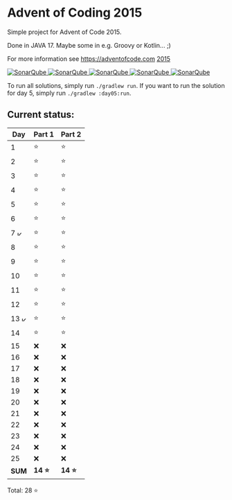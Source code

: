 # Advent of Coding 2015

Simple project for Advent of Code 2015.

Done in JAVA 17. Maybe some in e.g. Groovy or Kotlin... ;)

For more information see https://adventofcode.com [2015](https://adventofcode.com/2015)

[![SonarQube](https://sonarcloud.io/api/project_badges/measure?project=de.havox_design.aoc2015%3Aadvent_of_code_2015&metric=alert_status "The current SonarQube analysis status")
![SonarQube](https://sonarcloud.io/api/project_badges/measure?project=de.havox_design.aoc2015%3Aadvent_of_code_2015&metric=coverage "The current coverage")
![SonarQube](https://sonarcloud.io/api/project_badges/measure?project=de.havox_design.aoc2015%3Aadvent_of_code_2015&metric=bugs "The current number of SonarQube bugs")
![SonarQube](https://sonarcloud.io/api/project_badges/measure?project=de.havox_design.aoc2015%3Aadvent_of_code_2015&metric=vulnerabilities "The current number of SonarQube vulnerabilities")
![SonarQube](https://sonarcloud.io/api/project_badges/measure?project=de.havox_design.aoc2015%3Aadvent_of_code_2015&metric=code_smells "The current number of SonarQube code smells")](https://sonarcloud.io/dashboard?id=de.havox_design.aoc2015%3Aadvent_of_code_2015)

To run all solutions, simply run `./gradlew run`. If you want to run the solution for day 5, simply run
`./gradlew :day05:run`.

## Current status:

| Day                                                                                                                                                   | Part 1   | Part 2   |
|-------------------------------------------------------------------------------------------------------------------------------------------------------|----------|----------|
| 1                                                                                                                                                     | ⭐        | ⭐        |
| 2                                                                                                                                                     | ⭐        | ⭐        |
| 3                                                                                                                                                     | ⭐        | ⭐        |
| 4                                                                                                                                                     | ⭐        | ⭐        |
| 5                                                                                                                                                     | ⭐        | ⭐        |
| 6                                                                                                                                                     | ⭐        | ⭐        |
| 7 <img src="https://upload.wikimedia.org/wikipedia/commons/thumb/7/74/Kotlin_Icon.png/600px-Kotlin_Icon.png" width="10" height="10" alt="Kotlin" />   | ⭐        | ⭐        |
| 8                                                                                                                                                     | ⭐        | ⭐        |
| 9                                                                                                                                                     | ⭐        | ⭐        |
| 10                                                                                                                                                    | ⭐        | ⭐        |
| 11                                                                                                                                                    | ⭐        | ⭐        |
| 12                                                                                                                                                    | ⭐        | ⭐        |
| 13 <img src="https://upload.wikimedia.org/wikipedia/commons/thumb/7/74/Kotlin_Icon.png/600px-Kotlin_Icon.png" width="10" height="10" alt="Kotlin" />  | ⭐        | ⭐        |
| 14                                                                                                                                                    | ⭐        | ⭐        |
| 15                                                                                                                                                    | ❌        | ❌        |
| 16                                                                                                                                                    | ❌        | ❌        |
| 17                                                                                                                                                    | ❌        | ❌        |
| 18                                                                                                                                                    | ❌        | ❌        |
| 19                                                                                                                                                    | ❌        | ❌        |
| 20                                                                                                                                                    | ❌        | ❌        |
| 21                                                                                                                                                    | ❌        | ❌        |
| 22                                                                                                                                                    | ❌        | ❌        |
| 23                                                                                                                                                    | ❌        | ❌        |
| 24                                                                                                                                                    | ❌        | ❌        |
| 25                                                                                                                                                    | ❌        | ❌        |
| **SUM**                                                                                                                                               | **14 ⭐** | **14 ⭐** |

Total: 28 ⭐
